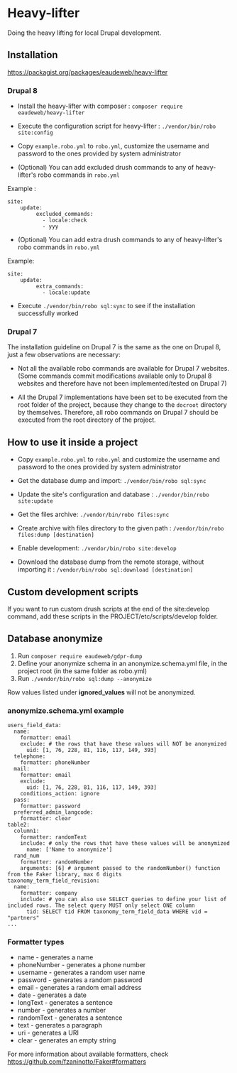 # Heavy-lifter
Doing the heavy lifting for local Drupal development.

## Installation

https://packagist.org/packages/eaudeweb/heavy-lifter

### Drupal 8

* Install the heavy-lifter with composer : `composer require eaudeweb/heavy-lifter`

* Execute the configuration script for heavy-lifter : `./vendor/bin/robo site:config`

* Copy `example.robo.yml` to `robo.yml`, customize the username and password to the ones provided by system administrator

* (Optional) You can add excluded drush commands to any of heavy-lifter's robo commands in `robo.yml` 

Example : 
```
site:
    update:
         excluded_commands:
           - locale:check
           - yyy
```

* (Optional) You can add extra drush commands to any of heavy-lifter's robo commands in `robo.yml`

Example:
```
site:
    update:
         extra_commands:
           - locale:update
```    

* Execute `./vendor/bin/robo sql:sync` to see if the installation successfully worked

### Drupal 7

The installation guideline on Drupal 7 is the same as the one on Drupal 8, just a few observations are necessary:

* Not all the available robo commands are available for Drupal 7 websites. (Some commands commit modifications available only to Drupal 8 websites and therefore have not been implemented/tested on Drupal 7)

* All the Drupal 7 implementations have been set to be executed from the root folder of the project, because they change to the `docroot` directory by themselves. Therefore, all robo commands on Drupal 7 should be executed from the root directory of the project. 

## How to use it inside a project

* Copy `example.robo.yml` to `robo.yml` and customize the username and password to the ones provided by system administrator

* Get the database dump and import: `./vendor/bin/robo sql:sync`

* Update the site's configuration and database : `./vendor/bin/robo site:update`

* Get the files archive: `./vendor/bin/robo files:sync`

* Create archive with files directory to the given path : `/vendor/bin/robo files:dump [destination]`

* Enable development: `./vendor/bin/robo site:develop`

* Download the database dump from the remote storage, without importing it : `/vendor/bin/robo sql:download [destination]`


## Custom development scripts

If you want to run custom drush scripts at the end of the site:develop command, add these scripts in the PROJECT/etc/scripts/develop folder.


## Database anonymize 

1. Run `composer require eaudeweb/gdpr-dump`
2. Define your anonymize schema in an anonymize.schema.yml file, in the project root (in the same folder as robo.yml)
3. Run `./vendor/bin/robo sql:dump --anonymize`

Row values listed under **ignored_values** will not be anonymized.

### anonymize.schema.yml example

```
users_field_data:
  name:
    formatter: email
    exclude: # the rows that have these values will NOT be anonymized
      uid: [1, 76, 228, 81, 116, 117, 149, 393]
  telephone:
    formatter: phoneNumber
  mail:
    formatter: email
    exclude:
      uid: [1, 76, 228, 81, 116, 117, 149, 393]
    conditions_action: ignore
  pass:
    formatter: password
  preferred_admin_langcode:
    formatter: clear
table2:
  column1:
    formatter: randomText
    include: # only the rows that have these values will be anonymized
      name: ['Name to anonymize']
  rand_num
    formatter: randomNumber
    arguments: [6] # argument passed to the randomNumber() function from the Faker library, max 6 digits
taxonomy_term_field_revision:
  name:
    formatter: company
    include: # you can also use SELECT queries to define your list of included rows. The select query MUST only select ONE column
      tid: SELECT tid FROM taxonomy_term_field_data WHERE vid = "partners"
...
```

### Formatter types

- name - generates a name
- phoneNumber - generates a phone number
- username - generates a random user name
- password - generates a random password
- email - generates a random email address
- date - generates a date
- longText - generates a sentence
- number - generates a number
- randomText - generates a sentence
- text - generates a paragraph
- uri - generates a URI
- clear - generates an empty string

For more information about available formatters, check https://github.com/fzaninotto/Faker#formatters
